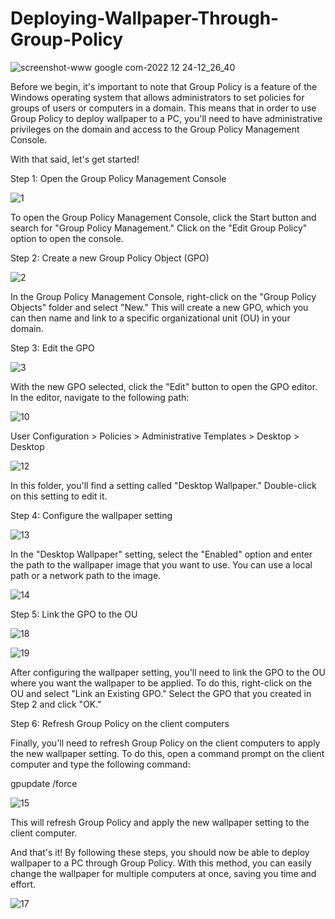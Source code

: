 # Deploying-Wallpaper-Through-Group-Policy

![screenshot-www google com-2022 12 24-12_26_40](https://user-images.githubusercontent.com/86381942/209515617-58079ac0-bb4f-463a-b9a7-f91102800bf4.png)



Before we begin, it's important to note that Group Policy is a feature of the Windows operating system that allows administrators to set policies for groups of users or computers in a domain. This means that in order to use Group Policy to deploy wallpaper to a PC, you'll need to have administrative privileges on the domain and access to the Group Policy Management Console.

With that said, let's get started!

Step 1: Open the Group Policy Management Console

![1](https://user-images.githubusercontent.com/86381942/209515413-b82cebca-a84c-447d-8728-ed1095d687aa.png)


To open the Group Policy Management Console, click the Start button and search for "Group Policy Management." Click on the "Edit Group Policy" option to open the console.

Step 2: Create a new Group Policy Object (GPO)

![2](https://user-images.githubusercontent.com/86381942/209515425-65e1d42a-b8e5-4265-a857-bdde90f7f01a.png)


In the Group Policy Management Console, right-click on the "Group Policy Objects" folder and select "New." This will create a new GPO, which you can then name and link to a specific organizational unit (OU) in your domain.

Step 3: Edit the GPO

![3](https://user-images.githubusercontent.com/86381942/209515451-8783fb24-2e82-4b8c-a4b0-003d3b9dc15c.png)


With the new GPO selected, click the "Edit" button to open the GPO editor. In the editor, navigate to the following path:

![10](https://user-images.githubusercontent.com/86381942/209515491-c0970733-8ac7-465b-9897-78d98d05c9c7.png)


User Configuration > Policies > Administrative Templates > Desktop > Desktop

![12](https://user-images.githubusercontent.com/86381942/209515499-4860263c-c8f4-417f-aa48-96fcd5563826.png)


In this folder, you'll find a setting called "Desktop Wallpaper." Double-click on this setting to edit it.

Step 4: Configure the wallpaper setting

![13](https://user-images.githubusercontent.com/86381942/209515515-23bf07d6-a867-49ef-94fe-3a1a20e8ccaa.png)


In the "Desktop Wallpaper" setting, select the "Enabled" option and enter the path to the wallpaper image that you want to use. You can use a local path or a network path to the image.

![14](https://user-images.githubusercontent.com/86381942/209515522-3bd3771e-4335-4b66-adf3-f0a6288955aa.png)


Step 5: Link the GPO to the OU

![18](https://user-images.githubusercontent.com/86381942/209515548-050a45ae-a67f-4bca-b305-87e8c8dddea0.png)

![19](https://user-images.githubusercontent.com/86381942/209515555-f2a142df-0010-4b5d-af78-229f53979a29.png)



After configuring the wallpaper setting, you'll need to link the GPO to the OU where you want the wallpaper to be applied. To do this, right-click on the OU and select "Link an Existing GPO." Select the GPO that you created in Step 2 and click "OK."

Step 6: Refresh Group Policy on the client computers

Finally, you'll need to refresh Group Policy on the client computers to apply the new wallpaper setting. To do this, open a command prompt on the client computer and type the following command:

gpupdate /force

![15](https://user-images.githubusercontent.com/86381942/209515569-2108c5a0-d225-401e-a8b4-8062657d1e18.png)


This will refresh Group Policy and apply the new wallpaper setting to the client computer.

And that's it! By following these steps, you should now be able to deploy wallpaper to a PC through Group Policy. With this method, you can easily change the wallpaper for multiple computers at once, saving you time and effort.

![17](https://user-images.githubusercontent.com/86381942/209515590-2c759aae-636d-49b8-80c1-ecd643c2831e.png)


